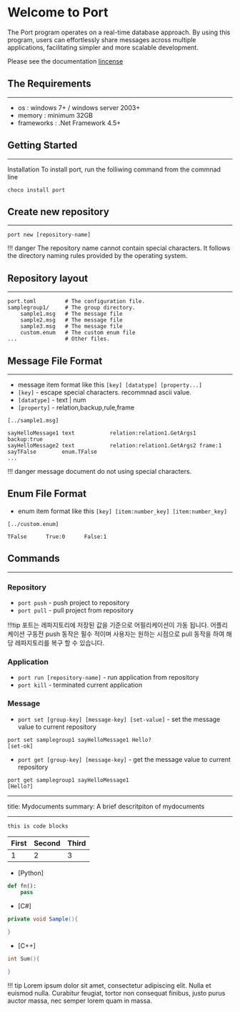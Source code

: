 # Welcome to Port

The Port program operates on a real-time database approach. By using this program, users can effortlessly share messages across multiple applications, facilitating simpler and more scalable development.

Please see the documentation [lincense](license.md)

## The Requirements 
---
* os         : windows 7+ / windows server 2003+
* memory     : minimum 32GB
* frameworks : .Net Framework 4.5+  


## Getting Started

---
Installation
To install port, run the folliwing command from the commnad line


```
choco install port
```


## Create new repository
___


```
port new [repository-name]
```

!!! danger
    The repository name cannot contain special characters. 
    It follows the directory naming rules provided by the operating system.


## Repository layout
___
    port.toml         # The configuration file.
    samplegroup1/     # The group directory. 
        sample1.msg   # The message file
        sample2.msg   # The message file
        sample3.msg   # The message file
        custom.enum   # The custom enum file 
    ...               # Other files.



## Message File Format
___
* message item format like this `[key] [datatype] [property...]`
* `[key]`      - escape special characters. recommnad ascii value.
* `[datatype]` - text | num 
* `[property]` - relation,backup,rule,frame
         
```
[../sample1.msg]

sayHelloMessage1 text           relation:relation1.GetArgs1 backup:true 
sayHelloMessage2 text           relation:relation1.GetArgs2 frame:1
sayTFalse        enum.TFalse 
...
```

!!! danger
    message document do not using special characters. 


## Enum File Format

* enum item format like this `[key] [item:number_key] [item:number_key]`


```
[../custom.enum]

TFalse      True:0      False:1
```



## Commands
___
### Repository
* `port push` - push project to repository
* `port pull` - pull project from repository

!!!tip
    포트는 레파지토리에 저장된 값을 기준으로 어필리케이션이 가동 됩니다. 어플리케이션 구동전 push 동작은 필수 적이며
    사용자는 원하는 시점으로 pull 동작을 하여 해당 레파지토리를 복구 할 수 있습니다.



### Application 
* `port run [repository-name]` - run application from repository
* `port kill` - terminated current application

### Message
* `port set [group-key] [message-key] [set-value]` - set the message value to current repository
```
port set samplegroup1 sayHelloMessage1 Hello?
[set-ok]
```
* `port get [group-key] [message-key]` - get the message value to current repository
```
port get samplegroup1 sayHelloMessage1
[Hello?]
```

____
title: Mydocuments
summary: A brief descritpiton of mydocuments
____

```
this is code blocks
```



First | Second | Third 
------|--------|--------
1 | 2 | 3 


* [Python]
```python
def fn():
    pass
```

* [C#]
```C#
private void Sample(){

}
```

* [C++]
```c++
int Sum(){

}
```

!!! tip
    Lorem ipsum dolor sit amet, consectetur adipiscing elit. Nulla et euismod
    nulla. Curabitur feugiat, tortor non consequat finibus, justo purus auctor
    massa, nec semper lorem quam in massa.